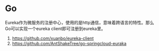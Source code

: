# Go

Eureka作为微服务的注册中心，使用的是http通信，意味着跨语言的特性。那么Go可以实现一个eureka client即可注册到eureka里。

1. https://github.com/xuanbo/eureka-client
2. https://github.com/AntShakeTree/go-springcloud-euraka

